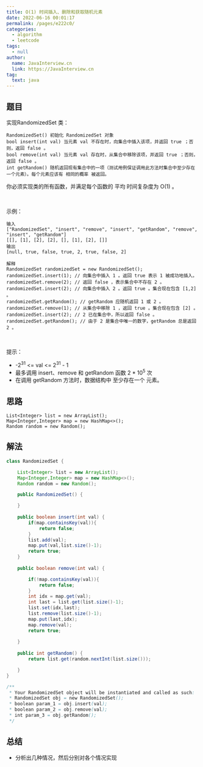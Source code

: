 ```yaml
---
title: O(1) 时间插入、删除和获取随机元素
date: 2022-06-16 00:01:17
permalink: /pages/e222c0/
categories: 
  - algorithm
  - leetcode
tags: 
  - null
author: 
  name: JavaInterview.cn
  link: https://JavaInterview.cn
tag: 
  text: java
---
```



## 题目
实现RandomizedSet 类：

    RandomizedSet() 初始化 RandomizedSet 对象
    bool insert(int val) 当元素 val 不存在时，向集合中插入该项，并返回 true ；否则，返回 false 。
    bool remove(int val) 当元素 val 存在时，从集合中移除该项，并返回 true ；否则，返回 false 。
    int getRandom() 随机返回现有集合中的一项（测试用例保证调用此方法时集合中至少存在一个元素）。每个元素应该有 相同的概率 被返回。
你必须实现类的所有函数，并满足每个函数的 平均 时间复杂度为 O(1) 。

 

示例：

    输入
    ["RandomizedSet", "insert", "remove", "insert", "getRandom", "remove", "insert", "getRandom"]
    [[], [1], [2], [2], [], [1], [2], []]
    输出
    [null, true, false, true, 2, true, false, 2]
    
    解释
    RandomizedSet randomizedSet = new RandomizedSet();
    randomizedSet.insert(1); // 向集合中插入 1 。返回 true 表示 1 被成功地插入。
    randomizedSet.remove(2); // 返回 false ，表示集合中不存在 2 。
    randomizedSet.insert(2); // 向集合中插入 2 。返回 true 。集合现在包含 [1,2] 。
    randomizedSet.getRandom(); // getRandom 应随机返回 1 或 2 。
    randomizedSet.remove(1); // 从集合中移除 1 ，返回 true 。集合现在包含 [2] 。
    randomizedSet.insert(2); // 2 已在集合中，所以返回 false 。
    randomizedSet.getRandom(); // 由于 2 是集合中唯一的数字，getRandom 总是返回 2 。
 

提示：

- -2<sup>31</sup> <= val <= 2<sup>31</sup> - 1
- 最多调用 insert、remove 和 getRandom 函数 2 * 10<sup>5</sup> 次
- 在调用 getRandom 方法时，数据结构中 至少存在一个 元素。


## 思路

    List<Integer> list = new ArrayList();
    Map<Integer,Integer> map = new HashMap<>();
    Random random = new Random();


## 解法
```java
class RandomizedSet {

    List<Integer> list = new ArrayList();
    Map<Integer,Integer> map = new HashMap<>();
    Random random = new Random();

    public RandomizedSet() {

    }
    
    public boolean insert(int val) {
        if(map.containsKey(val)){
            return false;
        }
        list.add(val);
        map.put(val,list.size()-1);
        return true;
    }
    
    public boolean remove(int val) {

        if(!map.containsKey(val)){
            return false;
        }
        int idx = map.get(val);
        int last = list.get(list.size()-1);
        list.set(idx,last);
        list.remove(list.size()-1);
        map.put(last,idx);
        map.remove(val);
        return true;
        
    }
    
    public int getRandom() {
        return list.get(random.nextInt(list.size()));

    }
}

/**
 * Your RandomizedSet object will be instantiated and called as such:
 * RandomizedSet obj = new RandomizedSet();
 * boolean param_1 = obj.insert(val);
 * boolean param_2 = obj.remove(val);
 * int param_3 = obj.getRandom();
 */
```

## 总结

- 分析出几种情况，然后分别对各个情况实现 
